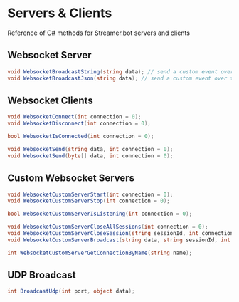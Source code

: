 # Servers & Clients
Reference of C# methods for Streamer.bot servers and clients

## Websocket Server
```csharp
void WebsocketBroadcastString(string data); // send a custom event over the websocket server
void WebsocketBroadcastJson(string data); // send a custom event over the websocket server, used for browser widgets
```

## Websocket Clients
```csharp
void WebsocketConnect(int connection = 0);
void WebsocketDisconnect(int connection = 0);
```

```csharp
bool WebsocketIsConnected(int connection = 0);
```

```csharp
void WebsocketSend(string data, int connection = 0);
void WebsocketSend(byte[] data, int connection = 0);
```

## Custom Websocket Servers
```csharp
void WebsocketCustomServerStart(int connection = 0);
void WebsocketCustomServerStop(int connection = 0);
```

```csharp
bool WebsocketCustomServerIsListening(int connection = 0);
```

```csharp
void WebsocketCustomServerCloseAllSessions(int connection = 0);
void WebsocketCustomServerCloseSession(string sessionId, int connection = 0);
void WebsocketCustomServerBroadcast(string data, string sessionId, int connection = 0);
```

```csharp
int WebsocketCustomServerGetConnectionByName(string name);
```

## UDP Broadcast
```csharp
int BroadcastUdp(int port, object data);
```